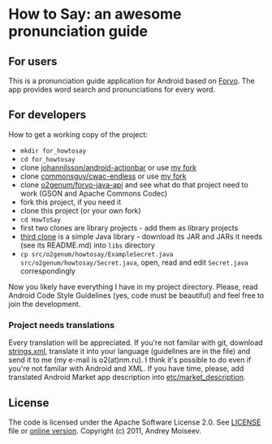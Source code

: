 How to Say: an awesome pronunciation guide
===========================================
For users
---------
This is a pronunciation guide application for Android based on [Forvo](http://forvo.com). The app provides word search and pronunciations for every word.

For developers
--------------
How to get a working copy of the project:

 * `mkdir for_howtosay`
 * `cd for_howtosay`
 * clone [johannilsson/android-actionbar](/johannilsson/android-actionbar) or use [my fork](/o2genum/android-actionbar)
 * clone [commonsguy/cwac-endless](/commonsguy/cwac-endless) or use [my fork](/o2genum/cwac-endless)
 * clone [o2genum/forvo-java-api](o2genum/forvo-java-api) and see what do that project need to work (GSON and Apache Commons Codec)
 * fork this project, if you need it
 * clone this project (or your own fork)
 * `cd HowToSay`
 * first two clones are library projects - add them as library projects
 * [third clone](o2genum/forvo-java-api) is a simple Java library - download its JAR and JARs it needs (see its README.md) into `libs` directory
 * `cp src/o2genum/howtosay/ExampleSecret.java src/o2genum/howtosay/Secret.java`, open, read and edit `Secret.java` correspondingly

Now you likely have everything I have in my project directory. Please, read Android Code Style Guidelines (yes, code must be beautiful) and feel free to join the development.

### Project needs translations
Every translation will be appreciated. If you're not familar with git, download [strings.xml](/o2genum/HowToSay/blob/master/res/values/strings.xml), translate it into your language (guidelines are in the file) and send it to me (my e-mail is o2(at)nm.ru). I think it's possible to do even if you're not familar with Android and XML. If you have time, please, add translated Android Market app description into [etc/market_description](/o2genum/HowToSay/blob/master/etc/market_description).

License
-------
The code is licensed under the Apache Software License 2.0. See [LICENSE](/o2genum/HowToSay/blob/master/LICENSE) file or [online version](http://www.apache.org/licenses/LICENSE-2.0.html). Copyright (c) 2011, Andrey Moiseev.
